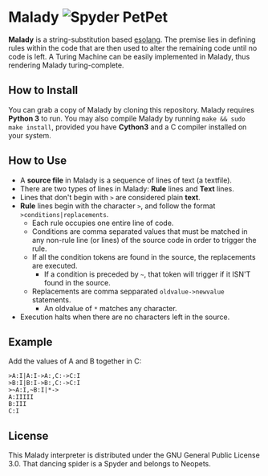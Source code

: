 # Malady ![Spyder PetPet](http://images.neopets.com/template_images/spyder_black_dance.gif)
**Malady** is a string-substitution based [esolang](https://en.wikipedia.org/wiki/Esoteric_programming_language). The premise
lies in defining rules within the code that are then used to alter the remaining code until no code is left. A Turing Machine
can be easily implemented in Malady, thus rendering Malady turing-complete.

## How to Install
You can grab a copy of Malady by cloning this repository. Malady requires **Python 3** to run. You may also compile
Malady by running `make && sudo make install`, provided you have **Cython3** and a C compiler installed on your system.

## How to Use
 - A **source file** in Malady is a sequence of lines of text (a textfile).
 - There are two types of lines in Malady: **Rule** lines and **Text** lines.
 - Lines that don't begin with `>` are considered plain **text**.
 - **Rule** lines begin with the character `>`, and follow the format `>conditions|replacements`.
   - Each rule occupies one entire line of code.
   - Conditions are comma separated values that must be matched in any non-rule line (or lines) of the source code
     in order to trigger the rule.
   - If all the condition tokens are found in the source, the replacements are executed.
     - If a condition is preceded by `~`, that token will trigger if it ISN'T found in the source.
   - Replacements are comma sepparated `oldvalue->newvalue` statements.
     - An oldvalue of `*` matches any character.
 - Execution halts when there are no characters left in the source.
 
## Example
Add the values of A and B together in C:
```
>A:I|A:I->A:,C:->C:I
>B:I|B:I->B:,C:->C:I
>~A:I,~B:I|*->
A:IIIII
B:III
C:I
```


## License

This Malady interpreter is distributed under the GNU General Public License 3.0. That dancing spider is a Spyder and belongs to Neopets.
